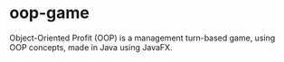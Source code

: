 # oop-game
Object-Oriented Profit (OOP) is a management turn-based game, using OOP concepts, made in Java using JavaFX.
